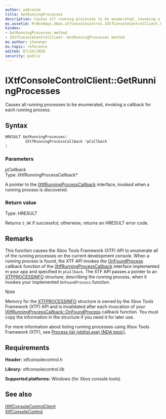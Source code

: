 ```yaml
---
author: aablackm
title: GetRunningProcesses
description: Causes all running processes to be enumerated, invoking a callback for each running process.
ms.assetid: M:Windows.Xbox.xtfconsolecontrol.IXtfConsoleControlClient.GetRunningProcesses(IXtfRunningProcessCallback)
kindex:
- GetRunningProcesses method
- IXtfConsoleControlClient--GetRunningProcesses method
ms.author: stevenpr
ms.topic: reference
edited: 07/24/2020
security: public
---
```


# IXtfConsoleControlClient::GetRunningProcesses
  
Causes all running processes to be enumerated, invoking a callback for each running process.  
  
<a id="syntaxSection"></a>
  
## Syntax
  
```cpp
HRESULT GetRunningProcesses(
         IXtfRunningProcessCallback *pCallback
)  
```
  
<a id="parametersSection"></a>
  
### Parameters
  
*pCallback*  
Type: IXtfRunningProcessCallback\*  
  
A pointer to the [IXtfRunningProcessCallback](../../IXtfRunningProcessCallback/ixtfrunningprocesscallback.md) interface, invoked when a running process is discovered.  
  
<a id="retvalSection"></a>
  
### Return value
  
Type: HRESULT  
  
Returns `S_OK` if successful; otherwise, returns an HRESULT error code.  
  
<a id="remarksSection"></a>
  
## Remarks
  
This function causes the Xbox Tools Framework (XTF) API to enumerate all of the running processes on the current development console. When a running process is found, the XTF API invokes the [OnFoundProcess](../../IXtfRunningProcessCallback/methods/ixtfrunningprocesscallback_onfoundprocess.md) callback function of the [IXtfRunningProcessCallback](../../IXtfRunningProcessCallback/ixtfrunningprocesscallback.md) interface implemented in your app and specified in `pCallback`. The XTF API passes a pointer to an [XTFPROCESSINFO](../../../structs/xtfprocessinfo.md) structure, describing the running process, when it invokes your implemented `OnFoundProcess` function.  
  > [!NOTE]
> Memory for the [XTFPROCESSINFO](../../../structs/xtfprocessinfo.md) structure is owned by the Xbox Tools Framework (XTF) API and is invalidated after each invocation of your [IXtfRunningProcessCallback::OnFoundProcess](../../IXtfRunningProcessCallback/methods/ixtfrunningprocesscallback_onfoundprocess.md) callback function. You must copy the information in the structure if you need it for later use.  
  
For more information about listing running processes using Xbox Tools Framework (XTF), see [Process list (xbtlist.exe) (NDA topic)](../../../../../../../tools-console/xbox-tools-and-apis/commandlinetools/xbtlist.md).  
  
<a id="requirementsSection"></a>
  
## Requirements
  
**Header:** xtfconsolecontrol.h  
  
**Library:** xtfconsolecontrol.lib  
  
**Supported platforms:** Windows (for Xbox console tools)  
  
<a id="seealsoSection"></a>
  
## See also
  
[IXtfConsoleControlClient](../ixtfconsolecontrolclient.md)  
[XtfConsoleControl](../../../xtfconsolecontrol_members.md)  
  